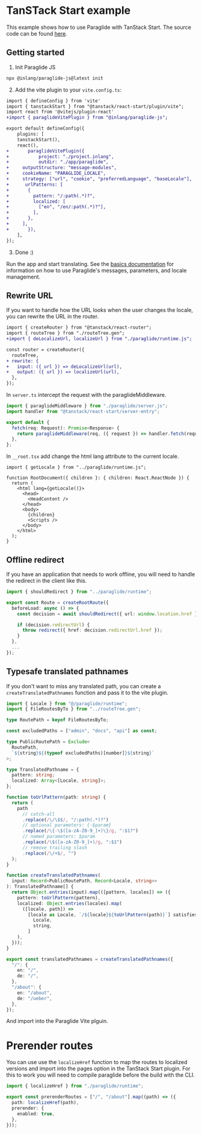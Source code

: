 # TanSTack Start example

This example shows how to use Paraglide with TanStack Start. The source code can be found [here](https://github.com/opral/monorepo/tree/main/inlang/packages/paraglide/paraglide-js/examples/tanstack-start).

## Getting started

1. Init Paraglide JS

```bash
npx @inlang/paraglide-js@latest init
```

2. Add the vite plugin to your `vite.config.ts`:

```diff
import { defineConfig } from 'vite'
import { tanstackStart } from "@tanstack/react-start/plugin/vite";
import react from '@vitejs/plugin-react'
+import { paraglideVitePlugin } from "@inlang/paraglide-js";

export default defineConfig({
	plugins: [
    tanstackStart(),
    react(),
+		paraglideVitePlugin({
+			project: "./project.inlang",
+			outdir: "./app/paraglide",
+     outputStructure: "message-modules",
+     cookieName: "PARAGLIDE_LOCALE",
+     strategy: ["url", "cookie", "preferredLanguage", "baseLocale"],
+      urlPatterns: [
+       {
+         pattern: "/:path(.*)?",
+         localized: [
+           ["en", "/en/:path(.*)?"],
+         ],
+       },
+     ],
+		}),
	],
});
```

3. Done :)

Run the app and start translating. See the [basics documentation](/m/gerre34r/library-inlang-paraglideJs/basics) for information on how to use Paraglide's messages, parameters, and locale management.

## Rewrite URL

If you want to handle how the URL looks when the user changes the locale, you can rewrite the URL in the router.

```diff
import { createRouter } from "@tanstack/react-router";
import { routeTree } from "./routeTree.gen";
+import { deLocalizeUrl, localizeUrl } from "./paraglide/runtime.js";

const router = createRouter({
  routeTree,
+ rewrite: {
+   input: ({ url }) => deLocalizeUrl(url),
+   output: ({ url }) => localizeUrl(url),
  },
});
```

In `server.ts` intercept the request with the paraglideMiddleware.

```ts
import { paraglideMiddleware } from "./paraglide/server.js";
import handler from "@tanstack/react-start/server-entry";

export default {
  fetch(req: Request): Promise<Response> {
    return paraglideMiddleware(req, ({ request }) => handler.fetch(request));
  },
};
```

In `__root.tsx` add change the html lang attribute to the current locale.

```tsx
import { getLocale } from "../paraglide/runtime.js";

function RootDocument({ children }: { children: React.ReactNode }) {
  return (
    <html lang={getLocale()}>
      <head>
        <HeadContent />
      </head>
      <body>
        {children}
        <Scripts />
      </body>
    </html>
  );
}
```

## Offline redirect

If you have an application that needs to work offline, you will need to handle the redirect in the client like this.

```ts
import { shouldRedirect } from "../paraglide/runtime";

export const Route = createRootRoute({
  beforeLoad: async () => {
    const decision = await shouldRedirect({ url: window.location.href });

    if (decision.redirectUrl) {
      throw redirect({ href: decision.redirectUrl.href });
    }
  },
  ...
});
```

## Typesafe translated pathnames

If you don't want to miss any translated path, you can create a `createTranslatedPathnames` function and pass it to the vite plugin.

```ts
import { Locale } from "@/paraglide/runtime";
import { FileRoutesByTo } from "../routeTree.gen";

type RoutePath = keyof FileRoutesByTo;

const excludedPaths = ["admin", "docs", "api"] as const;

type PublicRoutePath = Exclude<
  RoutePath,
  `${string}${(typeof excludedPaths)[number]}${string}`
>;

type TranslatedPathname = {
  pattern: string;
  localized: Array<[Locale, string]>;
};

function toUrlPattern(path: string) {
  return (
    path
      // catch-all
      .replace(/\/\$$/, "/:path(.*)?")
      // optional parameters: {-$param}
      .replace(/\{-\$([a-zA-Z0-9_]+)\}/g, ":$1?")
      // named parameters: $param
      .replace(/\$([a-zA-Z0-9_]+)/g, ":$1")
      // remove trailing slash
      .replace(/\/+$/, "")
  );
}

function createTranslatedPathnames(
  input: Record<PublicRoutePath, Record<Locale, string>>
): TranslatedPathname[] {
  return Object.entries(input).map(([pattern, locales]) => ({
    pattern: toUrlPattern(pattern),
    localized: Object.entries(locales).map(
      ([locale, path]) =>
        [locale as Locale, `/${locale}${toUrlPattern(path)}`] satisfies [
          Locale,
          string,
        ]
    ),
  }));
}

export const translatedPathnames = createTranslatedPathnames({
  "/": {
    en: "/",
    de: "/",
  },
  "/about": {
    en: "/about",
    de: "/ueber",
  },
});
```

And import into the Paraglide Vite plguin.

# Prerender routes

You can use use the `localizeHref` function to map the routes to localized versions and import into the pages option in the TanStack Start plugin. For this to work you will need to compile paraglide before the build with the CLI.

```ts
import { localizeHref } from "./paraglide/runtime";

export const prerenderRoutes = ["/", "/about"].map((path) => ({
  path: localizeHref(path),
  prerender: {
    enabled: true,
  },
}));
```
